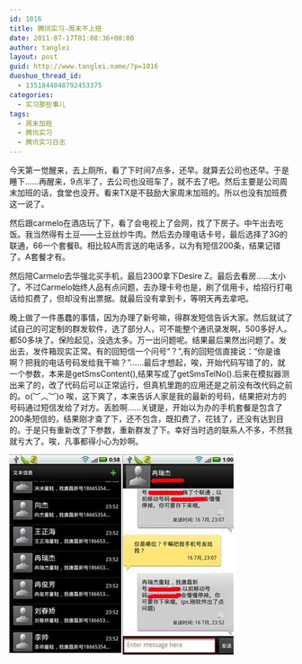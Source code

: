 ```yaml
---
id: 1016
title: 腾讯实习-周末不上班
date: 2011-07-17T01:08:36+00:00
author: tanglei
layout: post
guid: http://www.tanglei.name/?p=1016
duoshuo_thread_id:
  - 1351844048792453375
categories:
  - 实习那些事儿
tags:
  - 周末加班
  - 腾讯实习
  - 腾讯实习日志
---
```

今天第一觉醒来，去上厕所，看了下时间7点多，还早。就算去公司也还早。于是睡下……再醒来，9点半了，去公司也没班车了，就不去了吧。然后主要是公司周末加班的话，食堂也没开。看来TX是不鼓励大家周末加班的。所以也没有加班费这一说了。

然后跟carmelo在酒店玩了下，看了会电视上了会网，找了下房子。中午出去吃饭。我当然得有土豆——土豆丝炒牛肉。然后去办理电话卡号，最后选择了3G的联通，66一个套餐B。相比较A而言送的电话多，以为有短信200条，结果记错了。A套餐才有。

然后陪Carmelo去华强北买手机，最后2300拿下Desire Z。最后去看房……太小了。不过Carmelo始终人品有点问题，去办理卡号也是，刷了信用卡，给招行打电话给扣费了，但却没有出票据。就最后没有拿到卡，等明天再去拿吧。

晚上做了一件愚蠢的事情，因为办理了新号嘛，得群发短信告诉大家。然后就试了试自己的可定制的群发软件，选了部分人，可不能整个通讯录发啊，500多好人。都50多块了。保险起见，没选太多。万一出问题呢。结果最后果然出问题了。发出去，发件箱现实正常。有的回短信一个问号“？”,有的回短信直接说：“你是谁啊？把我的电话号码发给我干嘛？”……最后才想起，唉，开始代码写错了的，就一个参数，本来是getSmsContent(),结果写成了getSmsTelNo().后来在模拟器测出来了的，改了代码后可以正常运行，但真机里跑的应用还是之前没有改代码之前的。o(︶︿︶)o 唉，这下爽了，本来告诉人家是我的最新的号码，结果把对方的号码通过短信发给了对方。丢脸啊……关键是，开始以为办的手机套餐是包含了200条短信的，结果刚才查了下，还不包含，既扣费了，花钱了，还没有达到目的。于是只有重新改了下参数，重新群发了下。幸好当时选的联系人不多，不然我就亏大了。唉，凡事都得小心为妙啊。

[<img class="aligncenter size-full wp-image-1017" title="msgTools-bug-by-careless" src="/wp-content/uploads/2011/07/msgTools-bug-by-careless.jpg" alt="可定制的短信群发工具bug" width="400" height="356" />](/wp-content/uploads/2011/07/msgTools-bug-by-careless.jpg)
